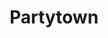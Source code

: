 ---
codehost: https://github.com/https://github.com/BuilderIO/partytown
logohandle: builderio_partytown
sort: partytown
title: Partytown
website: https://partytown.builder.io/
---